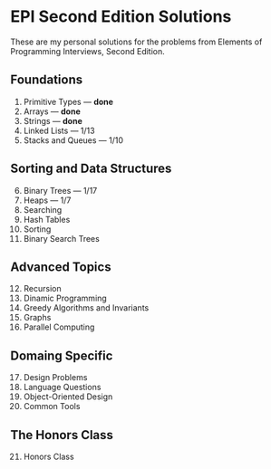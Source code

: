 # EPI Second Edition Solutions

These are my personal solutions for the problems from Elements of Programming
Interviews, Second Edition.

## Foundations

1. Primitive Types — **done**
2. Arrays — **done**
3. Strings — **done**
4. Linked Lists — 1/13
5. Stacks and Queues — 1/10

## Sorting and Data Structures

6. Binary Trees — 1/17
7. Heaps — 1/7
8. Searching
9. Hash Tables
10. Sorting
11. Binary Search Trees

## Advanced Topics

12. Recursion
13. Dinamic Programming
14. Greedy Algorithms and Invariants
15. Graphs
16. Parallel Computing

## Domaing Specific

17. Design Problems
18. Language Questions
19. Object-Oriented Design
20. Common Tools

## The Honors Class

21. Honors Class

